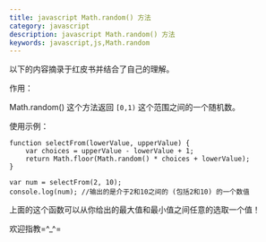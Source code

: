 ```yaml
---
title: javascript Math.random() 方法
category: javascript
description: javascript Math.random() 方法
keywords: javascript,js,Math.random
---
```


以下的内容摘录于红皮书并结合了自己的理解。

作用：

Math.random() 这个方法返回 `[0,1)` 这个范围之间的一个随机数。

使用示例：

    function selectFrom(lowerValue, upperValue) {
        var choices = upperValue - lowerValue + 1;
        return Math.floor(Math.random() * choices + lowerValue);
    }
    
    var num = selectFrom(2, 10);
    console.log(num); //输出的是介于2和10之间的 (包括2和10) 的一个数值
    
上面的这个函数可以从你给出的最大值和最小值之间任意的选取一个值！

欢迎指教=^_^=
